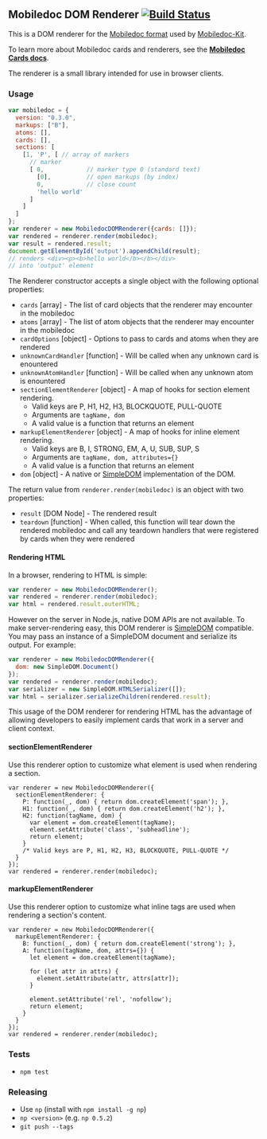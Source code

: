 ## Mobiledoc DOM Renderer [![Build Status](https://travis-ci.org/bustlelabs/mobiledoc-dom-renderer.svg?branch=master)](https://travis-ci.org/bustlelabs/mobiledoc-dom-renderer)

This is a DOM renderer for the [Mobiledoc format](https://github.com/bustlelabs/mobiledoc-kit/blob/master/MOBILEDOC.md) used
by [Mobiledoc-Kit](https://github.com/bustlelabs/mobiledoc-kit).

To learn more about Mobiledoc cards and renderers, see the **[Mobiledoc Cards docs](https://github.com/bustlelabs/mobiledoc-kit/blob/master/CARDS.md)**.

The renderer is a small library intended for use in browser clients.

### Usage

```js
var mobiledoc = {
  version: "0.3.0",
  markups: ["B"],
  atoms: [],
  cards: [],
  sections: [
    [1, 'P', [ // array of markers
      // marker
      [ 0,            // marker type 0 (standard text)
        [0],          // open markups (by index)
        0,            // close count
        'hello world'
      ]
    ]
  ]
};
var renderer = new MobiledocDOMRenderer({cards: []});
var rendered = renderer.render(mobiledoc);
var result = rendered.result;
document.getElementById('output').appendChild(result);
// renders <div><p><b>hello world</b></b></div>
// into 'output' element
```

The Renderer constructor accepts a single object with the following optional properties:

  * `cards` [array] - The list of card objects that the renderer may encounter in the mobiledoc
  * `atoms` [array] - The list of atom objects that the renderer may encounter in the mobiledoc
  * `cardOptions` [object] - Options to pass to cards and atoms when they are rendered
  * `unknownCardHandler` [function] - Will be called when any unknown card is enountered
  * `unknownAtomHandler` [function] - Will be called when any unknown atom is enountered
  * `sectionElementRenderer` [object] - A map of hooks for section element rendering.
    * Valid keys are P, H1, H2, H3, BLOCKQUOTE, PULL-QUOTE
    * Arguments are `tagName, dom`
    * A valid value is a function that returns an element
  * `markupElementRenderer` [object] - A map of hooks for inline element rendering.
    * Valid keys are B, I, STRONG, EM, A, U, SUB, SUP, S
    * Arguments are `tagName, dom, attributes={}`
    * A valid value is a function that returns an element
  * `dom` [object] - A native or [SimpleDOM](https://github.com/krisselden/simple-dom)
    implementation of the DOM.

The return value from `renderer.render(mobiledoc)` is an object with two properties:
  * `result` [DOM Node] - The rendered result
  * `teardown` [function] - When called, this function will tear down the rendered mobiledoc and call any teardown handlers that were registered by cards when they were rendered

#### Rendering HTML

In a browser, rendering to HTML is simple:

```js
var renderer = new MobiledocDOMRenderer();
var rendered = renderer.render(mobiledoc);
var html = rendered.result.outerHTML;
```

However on the server in Node.js, native DOM APIs are not available. To make
server-rendering easy, this DOM
renderer is [SimpleDOM](https://github.com/krisselden/simple-dom)
compatible. You may pass an instance of a SimpleDOM document and serialize
its output. For example:

```js
var renderer = new MobiledocDOMRenderer({
  dom: new SimpleDOM.Document()
});
var rendered = renderer.render(mobiledoc);
var serializer = new SimpleDOM.HTMLSerializer([]);
var html = serializer.serializeChildren(rendered.result);
```

This usage of the DOM renderer for rendering HTML has the advantage of allowing
developers to easily implement cards that work in a server and client context.

#### sectionElementRenderer

Use this renderer option to customize what element is used when rendering
a section.

```
var renderer = new MobiledocDOMRenderer({
  sectionElementRenderer: {
    P: function(_, dom) { return dom.createElement('span'); },
    H1: function(_, dom) { return dom.createElement('h2'); },
    H2: function(tagName, dom) {
      var element = dom.createElement(tagName);
      element.setAttribute('class', 'subheadline');
      return element;
    }
    /* Valid keys are P, H1, H2, H3, BLOCKQUOTE, PULL-QUOTE */
  }
});
var rendered = renderer.render(mobiledoc);
```

#### markupElementRenderer

Use this renderer option to customize what inline tags are used when rendering
a section's content.

```
var renderer = new MobiledocDOMRenderer({
  markupElementRenderer: {
    B: function(_, dom) { return dom.createElement('strong'); },
    A: function(tagName, dom, attrs={}) {
      let element = dom.createElement(tagName);

      for (let attr in attrs) {
        element.setAttribute(attr, attrs[attr]);
      }

      element.setAttribute('rel', 'nofollow');
      return element;
    }
  }
});
var rendered = renderer.render(mobiledoc);
```

### Tests

 * `npm test`

### Releasing

* Use `np` (install with `npm install -g np`)
* `np <version>` (e.g. `np 0.5.2`)
* `git push --tags`
